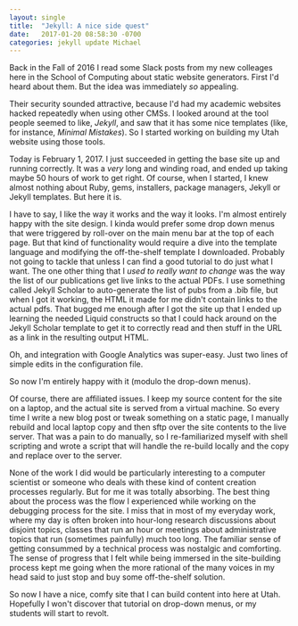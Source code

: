 ```yaml
---
layout: single
title:  "Jekyll: A nice side quest"
date:   2017-01-20 08:58:30 -0700
categories: jekyll update Michael
---
```



Back in the Fall of 2016 I read some Slack posts from my new colleages
here in the School of Computing about static website generators.  First I'd heard about them.  But the idea was immediately _so_ appealing.  

Their security sounded attractive, because I'd had my academic websites
hacked repeatedly when using other CMSs.  I looked around at the tool
people seemed to like, _Jekyll_, and saw that it has some nice
templates (like, for instance, _Minimal Mistakes_).  So I started
working on building my Utah website using those tools.

Today is February 1, 2017.  I just succeeded in getting the base site up
and running correctly.  It was a _very_ long and winding road, and
ended up taking maybe 50 hours of work to get right.  Of course, when I started, I knew almost
nothing about Ruby, gems, installers, package managers, Jekyll or
Jekyll templates.  But here it is.

I have to say, I like the way it works and the way it looks.  I'm
almost entirely happy with the site design.  I kinda would prefer some drop down menus that
were triggered by roll-over on the main menu bar at the top of each page.  But that kind of functionality would require a dive
into the template language and modifying the off-the-shelf template I downloaded.  Probably not going to tackle that unless I can find a good tutorial to do just what I want.
The one other thing that I _used to really want to change_ was the way the list of our publications get live links to the actual PDFs.  I use something called Jekyll Scholar to  auto-generate
the list of pubs from a
.bib file, but when I got it working, the HTML it made for me didn't contain links to the actual pdfs.  That bugged me enough after I got the site up that
I ended up learning the needed Liquid constructs so that I could hack around on the Jekyll Scholar template to get it to
correctly read and then stuff in the URL as a link in the resulting output HTML.

Oh, and integration with Google Analytics was super-easy.  Just two lines of simple edits in the configuration file.

So now I'm entirely happy with it (modulo the drop-down menus).

Of course, there are affiliated issues.  I keep my source content for
the site on a laptop, and the actual site is served from a virtual
machine.  So every time I write a new blog post or tweak something on
a static page, I manually rebuild and local laptop copy and then sftp
over the site contents to the live server.  That was a pain to do
manually, so I re-familiarized myself with shell scripting and wrote a
script that will handle the re-build locally and the copy and replace
over to the server.

None of the work I did would be particularly interesting to a computer
scientist or someone who deals with these kind of content creation
processes regularly.  But for me it was totally absorbing.  The best
thing about the process was the flow I experienced while working on
the debugging process for the site.  I miss that in most of my
everyday work, where my day is often broken into hour-long research
discussions about disjoint topics, classes that run an hour or
meetings about administrative topics that run (sometimes painfully)
much too long.  The familiar sense of getting consummed by a technical
process was nostalgic and comforting.  The sense of progress that I felt while
being immersed in the site-building process kept me going when
the more rational of the many voices in my head said to just stop and buy
some off-the-shelf solution.

So now I have a nice, comfy site that I can build content into here at Utah.  Hopefully I won't discover that
tutorial on drop-down menus, or my students will start to revolt.


